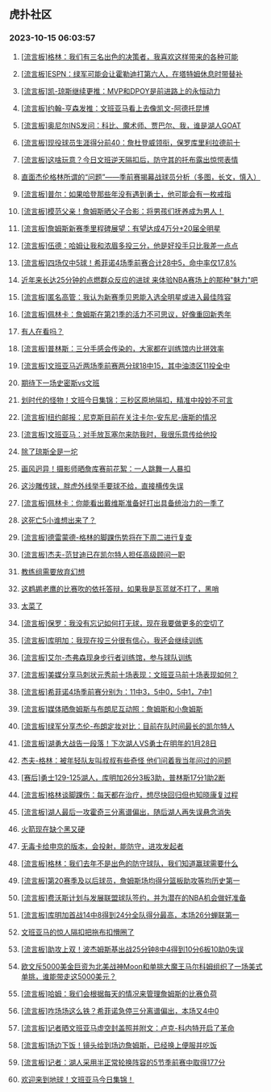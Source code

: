 ## 虎扑社区 
### 2023-10-15 06:03:57

1. [[流言板]格林：我们有三名出色的决策者，我喜欢这样带来的各种可能](https://bbs.hupu.com/62483693.html)

2. [[流言板]ESPN：绿军可能会让霍勒迪打第六人，在塔特姆休息时带替补](https://bbs.hupu.com/62483199.html)

3. [[流言板]凯-琼斯继续更推：MVP和DPOY是前进路上的永恒动力](https://bbs.hupu.com/62483338.html)

4. [[流言板]约翰-亨森发推：文班亚马看上去像凯文-阿德托昆博](https://bbs.hupu.com/62483385.html)

5. [[流言板]奥尼尔INS发问：科比、魔术师、贾巴尔、我，谁是湖人GOAT](https://bbs.hupu.com/62482443.html)

6. [[流言板]现役球员生涯得分前40：詹杜登威领衔，保罗库里利拉德前十](https://bbs.hupu.com/62481849.html)

7. [[流言板]这啥玩意？今日文班逆天隔扣后，防守其的托布露出惊愕表情](https://bbs.hupu.com/62481229.html)

8. [直面杰伦格林所谓的“问题”——季前赛揭幕战球员分析（多图，长文，慎入）](https://bbs.hupu.com/62480466.html)

9. [[流言板]普尔：如果哈登那些年没有遇到勇士，他可能会有一枚戒指](https://bbs.hupu.com/62484520.html)

10. [[流言板]模范父亲！詹姆斯晒父子合影：将男孩们抚养成为男人！](https://bbs.hupu.com/62483115.html)

11. [[流言板]詹姆斯新赛季里程碑展望：有望达成4万分+20届全明星](https://bbs.hupu.com/62482678.html)

12. [[流言板]伍德：哈姆让我和浓眉多投三分，他是好投手只比我差一点点](https://bbs.hupu.com/62483325.html)

13. [[流言板]四场仅中5球！希菲诺4场季前赛合计28中5，命中率仅17.8%](https://bbs.hupu.com/62479488.html)

14. [近年来长达25分钟的点燃群众反应的进球 来体验NBA赛场上的那种"魅力"吧](https://bbs.hupu.com/62481657.html)

15. [[流言板]匿名高管：我认为新赛季贝恩能入选全明星或进入最佳阵容](https://bbs.hupu.com/62483413.html)

16. [[流言板]佩林卡：詹姆斯在第21季的活力不可思议，好像重回新秀年](https://bbs.hupu.com/62480635.html)

17. [有人在看吗？](https://bbs.hupu.com/62484597.html)

18. [[流言板]普林斯：三分手感会传染的，大家都在训练馆内比拼效率](https://bbs.hupu.com/62480518.html)

19. [[流言板]文班亚马近两场季前赛两分球18中15，其中油漆区11投全中](https://bbs.hupu.com/62479652.html)

20. [期待下一场史密斯vs文班](https://bbs.hupu.com/62482119.html)

21. [划时代的怪物！文班今日集锦：三秒区原地隔扣，精准中投妙不可言](https://bbs.hupu.com/62475009.html)

22. [[流言板]纽约邮报：尼克斯目前在关注卡尔-安东尼-唐斯的情况](https://bbs.hupu.com/62483122.html)

23. [[流言板]文班亚马：对手放瓦塞尔来防我时，我很乐意传给他投](https://bbs.hupu.com/62478926.html)

24. [除了琼斯全是一坨](https://bbs.hupu.com/62484692.html)

25. [画风迥异！摄影师晒詹库赛前花絮：一人跳舞一人暴扣](https://bbs.hupu.com/62481144.html)

26. [这沙雕传球，胖虎外线举手要球不给，直接横传失误](https://bbs.hupu.com/62484726.html)

27. [[流言板]佩林卡：你能看出戴维斯准备好打出具备统治力的一季了](https://bbs.hupu.com/62480715.html)

28. [这死亡5小谁想出来了？](https://bbs.hupu.com/62484688.html)

29. [[流言板]德雷蒙德-格林的脚踝伤势将在下周二进行复查](https://bbs.hupu.com/62483269.html)

30. [[流言板]杰夫-范甘迪已在凯尔特人担任高级顾问一职](https://bbs.hupu.com/62481457.html)

31. [教练组需要放弃幻想](https://bbs.hupu.com/62484673.html)

32. [这鹈鹕老鹰的比赛吹的依托答辩，如果我是瓦蓝就不打了，黑哨](https://bbs.hupu.com/62484667.html)

33. [太菜了](https://bbs.hupu.com/62484657.html)

34. [[流言板]保罗：我没有忘记如何打无球，现在我要做更多的空切了](https://bbs.hupu.com/62481635.html)

35. [[流言板]库明加：我现在投三分很有信心，我还会继续训练](https://bbs.hupu.com/62479123.html)

36. [[流言板]艾尔-杰弗森现身步行者训练馆，参与球队训练](https://bbs.hupu.com/62483189.html)

37. [[流言板]美媒分享马刺状元秀前十场表现：文班亚马前十场表现如何？](https://bbs.hupu.com/62483170.html)

38. [[流言板]希菲诺4场季前赛分别为：11中3，5中0，5中1，7中1](https://bbs.hupu.com/62475943.html)

39. [[流言板]媒体晒詹姆斯与布朗尼互动照：詹姆斯和小詹姆斯](https://bbs.hupu.com/62476851.html)

40. [[流言板]绿军分享杰伦-布朗定妆对比：目前在队时间最长的凯尔特人](https://bbs.hupu.com/62482450.html)

41. [[流言板]湖勇大战告一段落！下次湖人VS勇士在明年的1月28日](https://bbs.hupu.com/62476134.html)

42. [杰夫-格林：被年轻队友叫叔叔有些奇怪 他们问着我当年问过的问题](https://bbs.hupu.com/62484301.html)

43. [[赛后]勇士129-125湖人，库明加26分3板3助，普林斯17分1助2断](https://bbs.hupu.com/62475660.html)

44. [[流言板]格林谈脚踝伤：每天都在治疗，想尽快回归但也知晓康复过程](https://bbs.hupu.com/62483536.html)

45. [[流言板]湖人最后一攻霍奇三分离谱偏出，随后湖人再失误悬念消失](https://bbs.hupu.com/62475602.html)

46. [火箭现在缺个黑又硬](https://bbs.hupu.com/62483835.html)

47. [无毒卡给申京的版本，会投射，能防守，进攻发起者](https://bbs.hupu.com/62483725.html)

48. [[流言板]格林：我们去年不是出色的防守球队，我们知道赢球需要什么](https://bbs.hupu.com/62483660.html)

49. [[流言板]第20赛季及以后球员，詹姆斯场均得分篮板助攻等均历史第一](https://bbs.hupu.com/62476525.html)

50. [[流言板]费沃斯计划与发展联盟球队签约，并为潜在的NBA机会做好准备](https://bbs.hupu.com/62484498.html)

51. [[流言板]库明加首战14中8得到24分全队得分最高，本场26分蝉联第一](https://bbs.hupu.com/62475994.html)

52. [文班亚马的惊人隔扣把拖布扣懵圈了](https://bbs.hupu.com/62478725.html)

53. [[流言板]助攻上双！波杰姆斯基出战25分钟8中4得到10分6板10助0失误](https://bbs.hupu.com/62475817.html)

54. [欧文斥5000美金巨资为北美战神Moon和单挑大魔王马尔科姆组织了一场美式单挑，谁能带走这5000美元？](https://bbs.hupu.com/62474903.html)

55. [[流言板]哈姆：我们会根据每天的情况来管理詹姆斯的比赛负荷](https://bbs.hupu.com/62480101.html)

56. [[流言板]咋场场这么铁？希菲诺急停三分离谱偏出，本场又4中0](https://bbs.hupu.com/62475203.html)

57. [[流言板]记者晒文班亚马虚空封盖照并附文：卢克-科内特开启了革命](https://bbs.hupu.com/62479958.html)

58. [[流言板]场边下饭！镜头给到场边詹姆斯，已经换上便服并吃饭](https://bbs.hupu.com/62474834.html)

59. [[流言板]记者：湖人采用半正常轮换阵容的5节季前赛中取得177分](https://bbs.hupu.com/62476203.html)

60. [欢迎来到地球！文班亚马今日集锦！](https://bbs.hupu.com/62472821.html)


